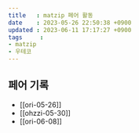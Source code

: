 ```yaml
---
title   : matzip 페어 활동
date    : 2023-05-26 22:50:38 +0900
updated : 2023-06-11 17:17:27 +0900
tags     : 
- matzip
- 우테코
---
```


## 페어 기록
- [[ori-05-26]]
- [[ohzzi-05-30]]
- [[ori-06-08]]
